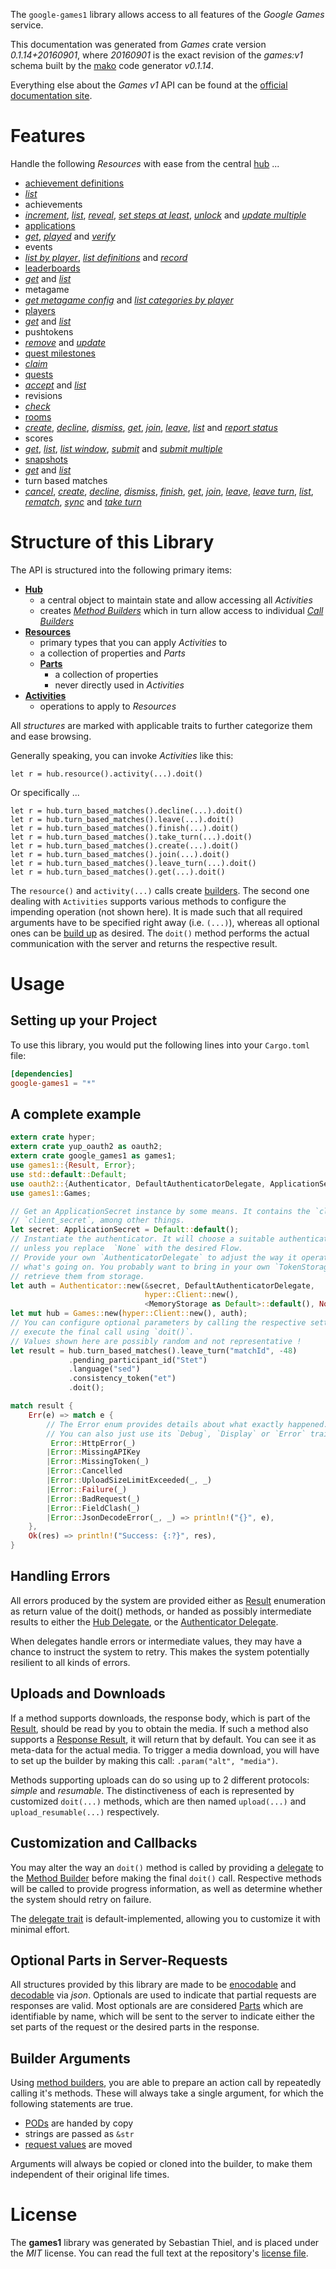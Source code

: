 <!---
DO NOT EDIT !
This file was generated automatically from 'src/mako/api/README.md.mako'
DO NOT EDIT !
-->
The `google-games1` library allows access to all features of the *Google Games* service.

This documentation was generated from *Games* crate version *0.1.14+20160901*, where *20160901* is the exact revision of the *games:v1* schema built by the [mako](http://www.makotemplates.org/) code generator *v0.1.14*.

Everything else about the *Games* *v1* API can be found at the
[official documentation site](https://developers.google.com/games/services/).
# Features

Handle the following *Resources* with ease from the central [hub](http://byron.github.io/google-apis-rs/google_games1/struct.Games.html) ... 

* [achievement definitions](http://byron.github.io/google-apis-rs/google_games1/struct.AchievementDefinition.html)
 * [*list*](http://byron.github.io/google-apis-rs/google_games1/struct.AchievementDefinitionListCall.html)
* achievements
 * [*increment*](http://byron.github.io/google-apis-rs/google_games1/struct.AchievementIncrementCall.html), [*list*](http://byron.github.io/google-apis-rs/google_games1/struct.AchievementListCall.html), [*reveal*](http://byron.github.io/google-apis-rs/google_games1/struct.AchievementRevealCall.html), [*set steps at least*](http://byron.github.io/google-apis-rs/google_games1/struct.AchievementSetStepsAtLeastCall.html), [*unlock*](http://byron.github.io/google-apis-rs/google_games1/struct.AchievementUnlockCall.html) and [*update multiple*](http://byron.github.io/google-apis-rs/google_games1/struct.AchievementUpdateMultipleCall.html)
* [applications](http://byron.github.io/google-apis-rs/google_games1/struct.Application.html)
 * [*get*](http://byron.github.io/google-apis-rs/google_games1/struct.ApplicationGetCall.html), [*played*](http://byron.github.io/google-apis-rs/google_games1/struct.ApplicationPlayedCall.html) and [*verify*](http://byron.github.io/google-apis-rs/google_games1/struct.ApplicationVerifyCall.html)
* events
 * [*list by player*](http://byron.github.io/google-apis-rs/google_games1/struct.EventListByPlayerCall.html), [*list definitions*](http://byron.github.io/google-apis-rs/google_games1/struct.EventListDefinitionCall.html) and [*record*](http://byron.github.io/google-apis-rs/google_games1/struct.EventRecordCall.html)
* [leaderboards](http://byron.github.io/google-apis-rs/google_games1/struct.Leaderboard.html)
 * [*get*](http://byron.github.io/google-apis-rs/google_games1/struct.LeaderboardGetCall.html) and [*list*](http://byron.github.io/google-apis-rs/google_games1/struct.LeaderboardListCall.html)
* metagame
 * [*get metagame config*](http://byron.github.io/google-apis-rs/google_games1/struct.MetagameGetMetagameConfigCall.html) and [*list categories by player*](http://byron.github.io/google-apis-rs/google_games1/struct.MetagameListCategoriesByPlayerCall.html)
* [players](http://byron.github.io/google-apis-rs/google_games1/struct.Player.html)
 * [*get*](http://byron.github.io/google-apis-rs/google_games1/struct.PlayerGetCall.html) and [*list*](http://byron.github.io/google-apis-rs/google_games1/struct.PlayerListCall.html)
* pushtokens
 * [*remove*](http://byron.github.io/google-apis-rs/google_games1/struct.PushtokenRemoveCall.html) and [*update*](http://byron.github.io/google-apis-rs/google_games1/struct.PushtokenUpdateCall.html)
* [quest milestones](http://byron.github.io/google-apis-rs/google_games1/struct.QuestMilestone.html)
 * [*claim*](http://byron.github.io/google-apis-rs/google_games1/struct.QuestMilestoneClaimCall.html)
* [quests](http://byron.github.io/google-apis-rs/google_games1/struct.Quest.html)
 * [*accept*](http://byron.github.io/google-apis-rs/google_games1/struct.QuestAcceptCall.html) and [*list*](http://byron.github.io/google-apis-rs/google_games1/struct.QuestListCall.html)
* revisions
 * [*check*](http://byron.github.io/google-apis-rs/google_games1/struct.RevisionCheckCall.html)
* [rooms](http://byron.github.io/google-apis-rs/google_games1/struct.Room.html)
 * [*create*](http://byron.github.io/google-apis-rs/google_games1/struct.RoomCreateCall.html), [*decline*](http://byron.github.io/google-apis-rs/google_games1/struct.RoomDeclineCall.html), [*dismiss*](http://byron.github.io/google-apis-rs/google_games1/struct.RoomDismisCall.html), [*get*](http://byron.github.io/google-apis-rs/google_games1/struct.RoomGetCall.html), [*join*](http://byron.github.io/google-apis-rs/google_games1/struct.RoomJoinCall.html), [*leave*](http://byron.github.io/google-apis-rs/google_games1/struct.RoomLeaveCall.html), [*list*](http://byron.github.io/google-apis-rs/google_games1/struct.RoomListCall.html) and [*report status*](http://byron.github.io/google-apis-rs/google_games1/struct.RoomReportStatuCall.html)
* scores
 * [*get*](http://byron.github.io/google-apis-rs/google_games1/struct.ScoreGetCall.html), [*list*](http://byron.github.io/google-apis-rs/google_games1/struct.ScoreListCall.html), [*list window*](http://byron.github.io/google-apis-rs/google_games1/struct.ScoreListWindowCall.html), [*submit*](http://byron.github.io/google-apis-rs/google_games1/struct.ScoreSubmitCall.html) and [*submit multiple*](http://byron.github.io/google-apis-rs/google_games1/struct.ScoreSubmitMultipleCall.html)
* [snapshots](http://byron.github.io/google-apis-rs/google_games1/struct.Snapshot.html)
 * [*get*](http://byron.github.io/google-apis-rs/google_games1/struct.SnapshotGetCall.html) and [*list*](http://byron.github.io/google-apis-rs/google_games1/struct.SnapshotListCall.html)
* turn based matches
 * [*cancel*](http://byron.github.io/google-apis-rs/google_games1/struct.TurnBasedMatcheCancelCall.html), [*create*](http://byron.github.io/google-apis-rs/google_games1/struct.TurnBasedMatcheCreateCall.html), [*decline*](http://byron.github.io/google-apis-rs/google_games1/struct.TurnBasedMatcheDeclineCall.html), [*dismiss*](http://byron.github.io/google-apis-rs/google_games1/struct.TurnBasedMatcheDismisCall.html), [*finish*](http://byron.github.io/google-apis-rs/google_games1/struct.TurnBasedMatcheFinishCall.html), [*get*](http://byron.github.io/google-apis-rs/google_games1/struct.TurnBasedMatcheGetCall.html), [*join*](http://byron.github.io/google-apis-rs/google_games1/struct.TurnBasedMatcheJoinCall.html), [*leave*](http://byron.github.io/google-apis-rs/google_games1/struct.TurnBasedMatcheLeaveCall.html), [*leave turn*](http://byron.github.io/google-apis-rs/google_games1/struct.TurnBasedMatcheLeaveTurnCall.html), [*list*](http://byron.github.io/google-apis-rs/google_games1/struct.TurnBasedMatcheListCall.html), [*rematch*](http://byron.github.io/google-apis-rs/google_games1/struct.TurnBasedMatcheRematchCall.html), [*sync*](http://byron.github.io/google-apis-rs/google_games1/struct.TurnBasedMatcheSyncCall.html) and [*take turn*](http://byron.github.io/google-apis-rs/google_games1/struct.TurnBasedMatcheTakeTurnCall.html)




# Structure of this Library

The API is structured into the following primary items:

* **[Hub](http://byron.github.io/google-apis-rs/google_games1/struct.Games.html)**
    * a central object to maintain state and allow accessing all *Activities*
    * creates [*Method Builders*](http://byron.github.io/google-apis-rs/google_games1/trait.MethodsBuilder.html) which in turn
      allow access to individual [*Call Builders*](http://byron.github.io/google-apis-rs/google_games1/trait.CallBuilder.html)
* **[Resources](http://byron.github.io/google-apis-rs/google_games1/trait.Resource.html)**
    * primary types that you can apply *Activities* to
    * a collection of properties and *Parts*
    * **[Parts](http://byron.github.io/google-apis-rs/google_games1/trait.Part.html)**
        * a collection of properties
        * never directly used in *Activities*
* **[Activities](http://byron.github.io/google-apis-rs/google_games1/trait.CallBuilder.html)**
    * operations to apply to *Resources*

All *structures* are marked with applicable traits to further categorize them and ease browsing.

Generally speaking, you can invoke *Activities* like this:

```Rust,ignore
let r = hub.resource().activity(...).doit()
```

Or specifically ...

```ignore
let r = hub.turn_based_matches().decline(...).doit()
let r = hub.turn_based_matches().leave(...).doit()
let r = hub.turn_based_matches().finish(...).doit()
let r = hub.turn_based_matches().take_turn(...).doit()
let r = hub.turn_based_matches().create(...).doit()
let r = hub.turn_based_matches().join(...).doit()
let r = hub.turn_based_matches().leave_turn(...).doit()
let r = hub.turn_based_matches().get(...).doit()
```

The `resource()` and `activity(...)` calls create [builders][builder-pattern]. The second one dealing with `Activities` 
supports various methods to configure the impending operation (not shown here). It is made such that all required arguments have to be 
specified right away (i.e. `(...)`), whereas all optional ones can be [build up][builder-pattern] as desired.
The `doit()` method performs the actual communication with the server and returns the respective result.

# Usage

## Setting up your Project

To use this library, you would put the following lines into your `Cargo.toml` file:

```toml
[dependencies]
google-games1 = "*"
```

## A complete example

```Rust
extern crate hyper;
extern crate yup_oauth2 as oauth2;
extern crate google_games1 as games1;
use games1::{Result, Error};
use std::default::Default;
use oauth2::{Authenticator, DefaultAuthenticatorDelegate, ApplicationSecret, MemoryStorage};
use games1::Games;

// Get an ApplicationSecret instance by some means. It contains the `client_id` and 
// `client_secret`, among other things.
let secret: ApplicationSecret = Default::default();
// Instantiate the authenticator. It will choose a suitable authentication flow for you, 
// unless you replace  `None` with the desired Flow.
// Provide your own `AuthenticatorDelegate` to adjust the way it operates and get feedback about 
// what's going on. You probably want to bring in your own `TokenStorage` to persist tokens and
// retrieve them from storage.
let auth = Authenticator::new(&secret, DefaultAuthenticatorDelegate,
                              hyper::Client::new(),
                              <MemoryStorage as Default>::default(), None);
let mut hub = Games::new(hyper::Client::new(), auth);
// You can configure optional parameters by calling the respective setters at will, and
// execute the final call using `doit()`.
// Values shown here are possibly random and not representative !
let result = hub.turn_based_matches().leave_turn("matchId", -48)
             .pending_participant_id("Stet")
             .language("sed")
             .consistency_token("et")
             .doit();

match result {
    Err(e) => match e {
        // The Error enum provides details about what exactly happened.
        // You can also just use its `Debug`, `Display` or `Error` traits
         Error::HttpError(_)
        |Error::MissingAPIKey
        |Error::MissingToken(_)
        |Error::Cancelled
        |Error::UploadSizeLimitExceeded(_, _)
        |Error::Failure(_)
        |Error::BadRequest(_)
        |Error::FieldClash(_)
        |Error::JsonDecodeError(_, _) => println!("{}", e),
    },
    Ok(res) => println!("Success: {:?}", res),
}

```
## Handling Errors

All errors produced by the system are provided either as [Result](http://byron.github.io/google-apis-rs/google_games1/enum.Result.html) enumeration as return value of 
the doit() methods, or handed as possibly intermediate results to either the 
[Hub Delegate](http://byron.github.io/google-apis-rs/google_games1/trait.Delegate.html), or the [Authenticator Delegate](http://byron.github.io/google-apis-rs/google_games1/../yup-oauth2/trait.AuthenticatorDelegate.html).

When delegates handle errors or intermediate values, they may have a chance to instruct the system to retry. This 
makes the system potentially resilient to all kinds of errors.

## Uploads and Downloads
If a method supports downloads, the response body, which is part of the [Result](http://byron.github.io/google-apis-rs/google_games1/enum.Result.html), should be
read by you to obtain the media.
If such a method also supports a [Response Result](http://byron.github.io/google-apis-rs/google_games1/trait.ResponseResult.html), it will return that by default.
You can see it as meta-data for the actual media. To trigger a media download, you will have to set up the builder by making
this call: `.param("alt", "media")`.

Methods supporting uploads can do so using up to 2 different protocols: 
*simple* and *resumable*. The distinctiveness of each is represented by customized 
`doit(...)` methods, which are then named `upload(...)` and `upload_resumable(...)` respectively.

## Customization and Callbacks

You may alter the way an `doit()` method is called by providing a [delegate](http://byron.github.io/google-apis-rs/google_games1/trait.Delegate.html) to the 
[Method Builder](http://byron.github.io/google-apis-rs/google_games1/trait.CallBuilder.html) before making the final `doit()` call. 
Respective methods will be called to provide progress information, as well as determine whether the system should 
retry on failure.

The [delegate trait](http://byron.github.io/google-apis-rs/google_games1/trait.Delegate.html) is default-implemented, allowing you to customize it with minimal effort.

## Optional Parts in Server-Requests

All structures provided by this library are made to be [enocodable](http://byron.github.io/google-apis-rs/google_games1/trait.RequestValue.html) and 
[decodable](http://byron.github.io/google-apis-rs/google_games1/trait.ResponseResult.html) via *json*. Optionals are used to indicate that partial requests are responses 
are valid.
Most optionals are are considered [Parts](http://byron.github.io/google-apis-rs/google_games1/trait.Part.html) which are identifiable by name, which will be sent to 
the server to indicate either the set parts of the request or the desired parts in the response.

## Builder Arguments

Using [method builders](http://byron.github.io/google-apis-rs/google_games1/trait.CallBuilder.html), you are able to prepare an action call by repeatedly calling it's methods.
These will always take a single argument, for which the following statements are true.

* [PODs][wiki-pod] are handed by copy
* strings are passed as `&str`
* [request values](http://byron.github.io/google-apis-rs/google_games1/trait.RequestValue.html) are moved

Arguments will always be copied or cloned into the builder, to make them independent of their original life times.

[wiki-pod]: http://en.wikipedia.org/wiki/Plain_old_data_structure
[builder-pattern]: http://en.wikipedia.org/wiki/Builder_pattern
[google-go-api]: https://github.com/google/google-api-go-client

# License
The **games1** library was generated by Sebastian Thiel, and is placed 
under the *MIT* license.
You can read the full text at the repository's [license file][repo-license].

[repo-license]: https://github.com/Byron/google-apis-rs/LICENSE.md
